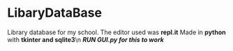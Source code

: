 # LibaryDataBase
Library database for my school.
The editor used was **repl.it**
Made in **python** with **tkinter and sqlite3**\n
***RUN GUI.py for this to work***
